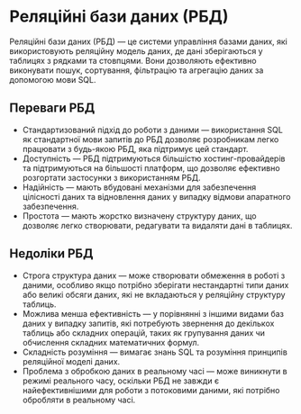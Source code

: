 # Реляційні бази даних (РБД)

Реляційні бази даних (РБД) — це системи управління базами даних, які використовують реляційну модель даних, де дані зберігаються у таблицях з рядками та стовпцями. Вони дозволяють ефективно виконувати пошук, сортування, фільтрацію та агрегацію даних за допомогою мови SQL.

## Переваги РБД

- Стандартизований підхід до роботи з даними — використання SQL як стандартної мови запитів до РБД дозволяє розробникам легко працювати з будь-якою РБД, яка підтримує цей стандарт.
- Доступність — РБД підтримуються більшістю хостинг-провайдерів та підтримуються на більшості платформ, що дозволяє ефективно розгортати застосунки з використанням РБД.
- Надійність — мають вбудовані механізми для забезпечення цілісності даних та відновлення даних у випадку відмови апаратного забезпечення.
- Простота — мають жорстко визначену структуру даних, що дозволяє легко створювати, редагувати та видаляти дані в таблицях.

## Недоліки РБД

- Строга структура даних — може створювати обмеження в роботі з даними, особливо якщо потрібно зберігати нестандартні типи даних або великі обсяги даних, які не вкладаються у реляційну структуру таблиць.
- Можлива менша ефективність — у порівнянні з іншими видами баз даних у випадку запитів, які потребують звернення до декількох таблиць або складних операцій, таких як групування даних чи обчислення складних математичних формул.
- Складність розуміння — вимагає знань SQL та розуміння принципів реляційної моделі даних.
- Проблема з обробкою даних в реальному часі — може виникнути в режимі реального часу, оскільки РБД не завжди є найефективнішими для роботи з потоковими даними, які потрібно обробляти в реальному часі.
